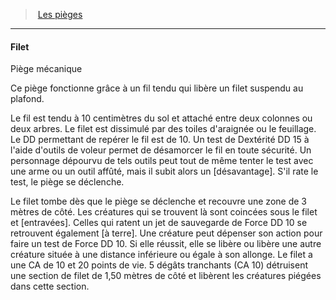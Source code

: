 ﻿> [Les pièges](hd_traps.md)

---

#### Filet

Piège mécanique

Ce piège fonctionne grâce à un fil tendu qui libère un filet suspendu au plafond.

Le fil est tendu à 10 centimètres du sol et attaché entre deux colonnes ou deux arbres. Le filet est dissimulé par des toiles d'araignée ou le feuillage. Le DD permettant de repérer le fil est de 10. Un test de Dextérité DD 15 à l'aide d'outils de voleur permet de désamorcer le fil en toute sécurité. Un personnage dépourvu de tels outils peut tout de même tenter le test avec une arme ou un outil affûté, mais il subit alors un [désavantage]. S'il rate le test, le piège se déclenche.

Le filet tombe dès que le piège se déclenche et recouvre une zone de 3 mètres de côté. Les créatures qui se trouvent là sont coincées sous le filet et [entravées]. Celles qui ratent un jet de sauvegarde de Force DD 10 se retrouvent également [à terre]. Une créature peut dépenser son action pour faire un test de Force DD 10. Si elle réussit, elle se libère ou libère une autre créature située à une distance inférieure ou égale à son allonge. Le filet a une CA de 10 et 20 points de vie. 5 dégâts tranchants (CA 10) détruisent une section de filet de 1,50 mètres de côté et libèrent les créatures piégées dans cette section.

